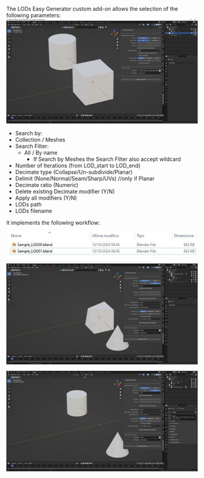 The LODs Easy Generator custom add-on allows the selection of the following parameters:
![Parameters](./images/Parameters.jpg)

- Search by:
-   Collection / Meshes
- Search Filter: 
  - All / By name
    -  If Search by Meshes the Search Filter also accept wildcard
- Number of Iterations (from LOD_start to LOD_end)
- Decimate type (Collapse/Un-subdivide/Planar)
- Delimit (None/Normal/Seam/Sharp/UVs) //only if Planar
- Decimate ratio (Numeric)
- Delete existing Decimate modifier (Y/N)
- Apply all modifiers (Y/N)
- LODs path
- LODs filename

It implements the following workflow:

![LODS_files](./images/LODs_files.jpg)

![LODs_Iteration_0](./images/LODs_Iteration_0.jpg)

![LODs_Iteration_1](./images/LODs_Iteration_1.jpg)
